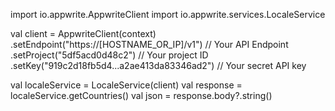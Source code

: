 import io.appwrite.AppwriteClient
import io.appwrite.services.LocaleService

val client = AppwriteClient(context)
  .setEndpoint("https://[HOSTNAME_OR_IP]/v1") // Your API Endpoint
  .setProject("5df5acd0d48c2") // Your project ID
  .setKey("919c2d18fb5d4...a2ae413da83346ad2") // Your secret API key

val localeService = LocaleService(client)
val response = localeService.getCountries()
val json = response.body?.string()